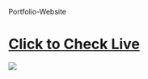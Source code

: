 Portfolio-Website

<h1><a href="https://github.com/Metoric-meto/himanshu-portflio"> Click to Check Live</a></h1>
<img src="Screenshot.png">
